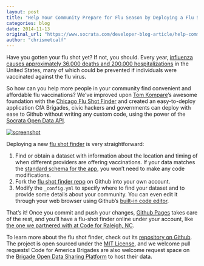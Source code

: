 ```yaml
---
layout: post
title: "Help Your Community Prepare for Flu Season by Deploying a Flu Shot Finder App"
categories: blog
date: 2014-11-13
original_url: "https://www.socrata.com/developer-blog-article/help-community-prepare-flu-season-deploying-flu-shot-finder-app/"
author: "chrismetcalf"
---
```


<p>Have you gotten your flu shot yet? If not, you should. Every year, <a href="https://en.wikipedia.org/wiki/Influenza#Epidemic_and_pandemic_spread">influenza causes approximately 36,000 deaths and 200,000 hospitalizations</a> in the United States, many of which could be prevented if individuals were vaccinated against the flu virus.</p>
<p>So how can you help more people in your community find convenient and affordable flu vaccinations? We&#8217;ve improved upon <a href="https://github.com/tkompare">Tom Kompare</a>&#8217;s awesome foundation with the <a href="https://github.com/tkompare/flushots2013">Chicago Flu Shot Finder</a> and created an easy-to-deploy application CfA Brigades, civic hackers and governments can deploy with ease to Github without writing any custom code, using the power of the <a href="http://dev.socrata.com">Socrata Open Data API</a>.</p>
<p><a href="http://www.socrata.com/wp-content/uploads/screenshot.png"><img src="https://github.com/socrata/flushots/raw/gh-pages/screenshot.png" alt="screenshot" class="alignnone size-medium wp-image-24893" /></a></p>
<p>Deploying a new <a href="https://github.com/socrata/flushots">flu shot finder</a> is very straightforward:</p>
<ol>
<li>Find or obtain a dataset with information about the location and timing of when different providers are offering vaccinations. If your data matches the <a href="https://github.com/socrata/flushots#data-schema">standard schema for the app</a>, you won&#8217;t need to make any code modifications.</li>
<li>Fork the <a href="https://github.com/socrata/flushots">flu shot finder repo</a> on Github into your own account.</li>
<li>Modify the <code>_config.yml</code> to specify where to find your dataset and to provide some details about your community. You can even edit it through your web browser using Github&#8217;s <a href="https://help.github.com/articles/editing-files-in-your-repository/">built-in code editor</a>.</li>
</ol>
<p>That&#8217;s it! Once you commit and push your changes, <a href="http://pages.github.com">Github Pages</a> takes care of the rest, and you&#8217;ll have a flu-shot finder online under your account, like <a href="http://socrata.github.io/flushots/">the one we partnered with at Code for Raleigh, NC</a>. </p>
<p>To learn more about the flu shot finder, check out its <a href="http://socrata.github.io/flushots/">repository on Github</a>. The project is open sourced under the <a href="https://github.com/socrata/flushots/blob/gh-pages/LICENSE.TXT">MIT License</a>, and we welcome pull requests! Code for America Brigades are also welcome request space on the <a href="https://brigades.opendatanetwork.com/">Brigade Open Data Sharing Platform</a> to host their data.</p>
